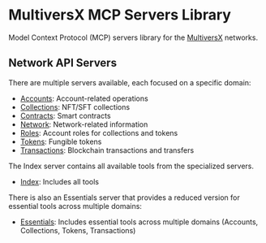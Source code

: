 # MultiversX MCP Servers Library

Model Context Protocol (MCP) servers library for the [MultiversX](https://multiversx.com/) networks.

## Network API Servers

There are multiple servers available, each focused on a specific domain:

- [Accounts](/servers/mx-api/README-accounts.md): Account-related operations
- [Collections](/servers/mx-api/README-collections.md): NFT/SFT collections
- [Contracts](/servers/mx-api/README-contracts.md): Smart contracts
- [Network](/servers/mx-api/README-network.md): Network-related information
- [Roles](/servers/mx-api/README-roles.md): Account roles for collections and tokens
- [Tokens](/servers/mx-api/README-tokens.md): Fungible tokens
- [Transactions](/servers/mx-api/README-transactions.md): Blockchain transactions and transfers

The Index server contains all available tools from the specialized servers.

- [Index](/servers/mx-api/README-index.md): Includes all tools

There is also an Essentials server that provides a reduced version for essential tools across multiple domains:

- [Essentials](/servers/mx-api/README-essentials.md): Includes essential tools across multiple domains (Accounts, Collections, Tokens, Transactions)

